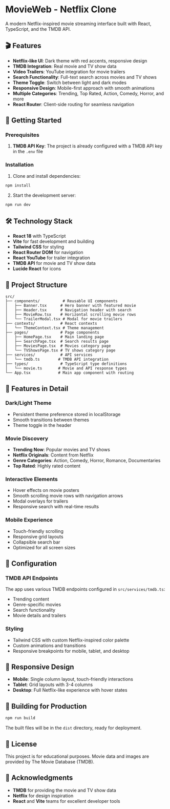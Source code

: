 # MovieWeb - Netflix Clone

A modern Netflix-inspired movie streaming interface built with React, TypeScript, and the TMDB API.

## 🎬 Features

- **Netflix-like UI**: Dark theme with red accents, responsive design
- **TMDB Integration**: Real movie and TV show data
- **Video Trailers**: YouTube integration for movie trailers
- **Search Functionality**: Full-text search across movies and TV shows
- **Theme Toggle**: Switch between light and dark modes
- **Responsive Design**: Mobile-first approach with smooth animations
- **Multiple Categories**: Trending, Top Rated, Action, Comedy, Horror, and more
- **React Router**: Client-side routing for seamless navigation

## 🚀 Getting Started

### Prerequisites

1. **TMDB API Key**: The project is already configured with a TMDB API key in the `.env` file

### Installation

1. Clone and install dependencies:
```bash
npm install
```

2. Start the development server:
```bash
npm run dev
```

## 🛠️ Technology Stack

- **React 18** with TypeScript
- **Vite** for fast development and building
- **Tailwind CSS** for styling
- **React Router DOM** for navigation
- **React YouTube** for trailer integration
- **TMDB API** for movie and TV show data
- **Lucide React** for icons

## 📁 Project Structure

```
src/
├── components/          # Reusable UI components
│   ├── Banner.tsx      # Hero banner with featured movie
│   ├── Header.tsx      # Navigation header with search
│   ├── MovieRow.tsx    # Horizontal scrolling movie rows
│   └── TrailerModal.tsx # Modal for movie trailers
├── contexts/           # React contexts
│   └── ThemeContext.tsx # Theme management
├── pages/              # Page components
│   ├── HomePage.tsx    # Main landing page
│   ├── SearchPage.tsx  # Search results page
│   ├── MoviesPage.tsx  # Movies category page
│   └── TVShowsPage.tsx # TV shows category page
├── services/           # API services
│   └── tmdb.ts        # TMDB API integration
├── types/              # TypeScript type definitions
│   └── movie.ts       # Movie and API response types
└── App.tsx            # Main app component with routing
```

## 🎨 Features in Detail

### Dark/Light Theme
- Persistent theme preference stored in localStorage
- Smooth transitions between themes
- Theme toggle in the header

### Movie Discovery
- **Trending Now**: Popular movies and TV shows
- **Netflix Originals**: Content from Netflix
- **Genre Categories**: Action, Comedy, Horror, Romance, Documentaries
- **Top Rated**: Highly rated content

### Interactive Elements
- Hover effects on movie posters
- Smooth scrolling movie rows with navigation arrows
- Modal overlays for trailers
- Responsive search with real-time results

### Mobile Experience
- Touch-friendly scrolling
- Responsive grid layouts
- Collapsible search bar
- Optimized for all screen sizes

## 🔧 Configuration

### TMDB API Endpoints
The app uses various TMDB endpoints configured in `src/services/tmdb.ts`:
- Trending content
- Genre-specific movies
- Search functionality
- Movie details and trailers

### Styling
- Tailwind CSS with custom Netflix-inspired color palette
- Custom animations and transitions
- Responsive breakpoints for mobile, tablet, and desktop

## 📱 Responsive Design

- **Mobile**: Single column layout, touch-friendly interactions
- **Tablet**: Grid layouts with 3-4 columns
- **Desktop**: Full Netflix-like experience with hover states

## 🚀 Building for Production

```bash
npm run build
```

The built files will be in the `dist` directory, ready for deployment.

## 📄 License

This project is for educational purposes. Movie data and images are provided by The Movie Database (TMDB).

## 🙏 Acknowledgments

- **TMDB** for providing the movie and TV show data
- **Netflix** for design inspiration
- **React** and **Vite** teams for excellent developer tools